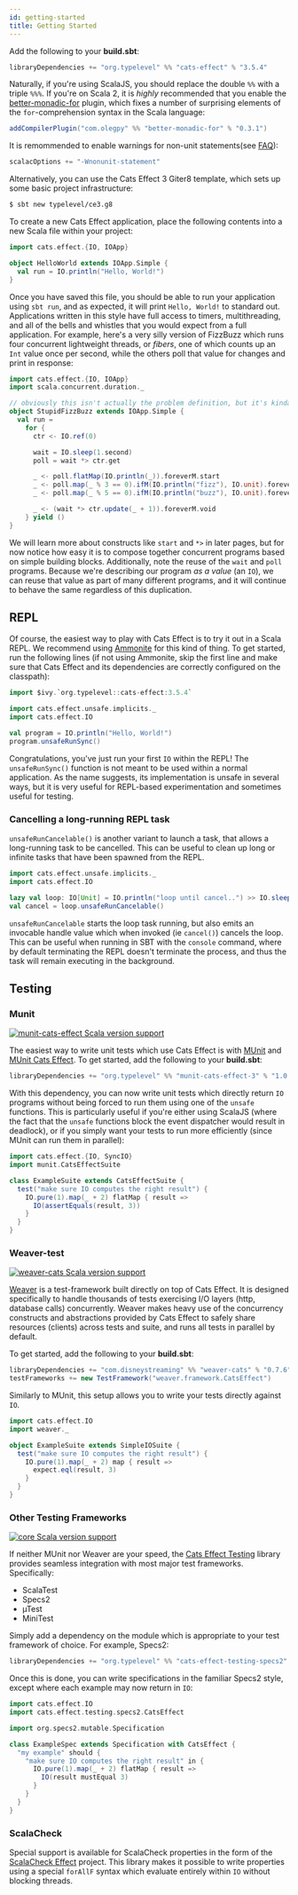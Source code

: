 ```yaml
---
id: getting-started
title: Getting Started
---
```


Add the following to your **build.sbt**:

```scala
libraryDependencies += "org.typelevel" %% "cats-effect" % "3.5.4"
```

Naturally, if you're using ScalaJS, you should replace the double `%%` with a triple `%%%`. If you're on Scala 2, it is *highly* recommended that you enable the [better-monadic-for](https://github.com/oleg-py/better-monadic-for) plugin, which fixes a number of surprising elements of the `for`-comprehension syntax in the Scala language:

```scala
addCompilerPlugin("com.olegpy" %% "better-monadic-for" % "0.3.1")
```

It is remommended to enable warnings for non-unit statements(see [FAQ](./faq.md#what-do-non-unit-statement-warnings-mean)):

```scala
scalacOptions += "-Wnonunit-statement"
```

Alternatively, you can use the Cats Effect 3 Giter8 template, which sets up some basic project infrastructure:

```bash
$ sbt new typelevel/ce3.g8
```

To create a new Cats Effect application, place the following contents into a new Scala file within your project:

```scala mdoc
import cats.effect.{IO, IOApp}

object HelloWorld extends IOApp.Simple {
  val run = IO.println("Hello, World!")
}
```

Once you have saved this file, you should be able to run your application using `sbt run`, and as expected, it will print `Hello, World!` to standard out. Applications written in this style have full access to timers, multithreading, and all of the bells and whistles that you would expect from a full application. For example, here's a very silly version of FizzBuzz which runs four concurrent lightweight threads, or *fibers*, one of which counts up an `Int` value once per second, while the others poll that value for changes and print in response:

```scala mdoc
import cats.effect.{IO, IOApp}
import scala.concurrent.duration._

// obviously this isn't actually the problem definition, but it's kinda fun
object StupidFizzBuzz extends IOApp.Simple {
  val run =
    for {
      ctr <- IO.ref(0)

      wait = IO.sleep(1.second)
      poll = wait *> ctr.get

      _ <- poll.flatMap(IO.println(_)).foreverM.start
      _ <- poll.map(_ % 3 == 0).ifM(IO.println("fizz"), IO.unit).foreverM.start
      _ <- poll.map(_ % 5 == 0).ifM(IO.println("buzz"), IO.unit).foreverM.start

      _ <- (wait *> ctr.update(_ + 1)).foreverM.void
    } yield ()
}
```

We will learn more about constructs like `start` and `*>` in later pages, but for now notice how easy it is to compose together concurrent programs based on simple building blocks. Additionally, note the reuse of the `wait` and `poll` programs. Because we're describing our program *as a value* (an `IO`), we can reuse that value as part of many different programs, and it will continue to behave the same regardless of this duplication.

## REPL

Of course, the easiest way to play with Cats Effect is to try it out in a Scala REPL. We recommend using [Ammonite](https://ammonite.io/#Ammonite-REPL) for this kind of thing. To get started, run the following lines (if not using Ammonite, skip the first line and make sure that Cats Effect and its dependencies are correctly configured on the classpath):

```scala
import $ivy.`org.typelevel::cats-effect:3.5.4`

import cats.effect.unsafe.implicits._
import cats.effect.IO

val program = IO.println("Hello, World!")
program.unsafeRunSync()
```

Congratulations, you've just run your first `IO` within the REPL! The `unsafeRunSync()` function is not meant to be used within a normal application. As the name suggests, its implementation is unsafe in several ways, but it is very useful for REPL-based experimentation and sometimes useful for testing.

### Cancelling a long-running REPL task

`unsafeRunCancelable()` is another variant to launch a task, that allows a long-running task to be cancelled. This can be useful to clean up long or infinite tasks that have been spawned from the REPL.

```scala
import cats.effect.unsafe.implicits._
import cats.effect.IO

lazy val loop: IO[Unit] = IO.println("loop until cancel..") >> IO.sleep(2.seconds) >> loop
val cancel = loop.unsafeRunCancelable()
```

`unsafeRunCancelable` starts the loop task running, but also emits an invocable handle value which when invoked (ie `cancel()`) cancels the loop. This can be useful when running in SBT with the `console` command, where by default terminating the REPL doesn't terminate the process, and thus the task will remain executing in the background.

## Testing

### Munit

[![munit-cats-effect Scala version support](https://index.scala-lang.org/typelevel/munit-cats-effect/munit-cats-effect-3/latest-by-scala-version.svg)](https://index.scala-lang.org/typelevel/munit-cats-effect/munit-cats-effect)

The easiest way to write unit tests which use Cats Effect is with [MUnit](https://scalameta.org/munit/) and [MUnit Cats Effect](https://github.com/typelevel/munit-cats-effect). To get started, add the following to your **build.sbt**:

```scala
libraryDependencies += "org.typelevel" %% "munit-cats-effect-3" % "1.0.6" % Test
```

With this dependency, you can now write unit tests which directly return `IO` programs without being forced to run them using one of the `unsafe` functions. This is particularly useful if you're either using ScalaJS (where the fact that the `unsafe` functions block the event dispatcher would result in deadlock), or if you simply want your tests to run more efficiently (since MUnit can run them in parallel):

```scala
import cats.effect.{IO, SyncIO}
import munit.CatsEffectSuite

class ExampleSuite extends CatsEffectSuite {
  test("make sure IO computes the right result") {
    IO.pure(1).map(_ + 2) flatMap { result =>
      IO(assertEquals(result, 3))
    }
  }
}
```

### Weaver-test

[![weaver-cats Scala version support](https://index.scala-lang.org/disneystreaming/weaver-test/weaver-cats/latest-by-scala-version.svg)](https://index.scala-lang.org/disneystreaming/weaver-test/weaver-cats)

[Weaver](https://github.com/disneystreaming/weaver-test) is a test-framework built directly on top of Cats Effect. It is designed specifically to handle thousands of tests exercising I/O layers (http, database calls) concurrently. Weaver makes heavy use of the concurrency constructs and abstractions provided by Cats Effect to safely share resources (clients) across tests and suite, and runs all tests in parallel by default.

To get started, add the following to your **build.sbt**:

```scala
libraryDependencies += "com.disneystreaming" %% "weaver-cats" % "0.7.6" % Test
testFrameworks += new TestFramework("weaver.framework.CatsEffect")
```

Similarly to MUnit, this setup allows you to write your tests directly against `IO`.

```scala
import cats.effect.IO
import weaver._

object ExampleSuite extends SimpleIOSuite {
  test("make sure IO computes the right result") {
    IO.pure(1).map(_ + 2) map { result =>
      expect.eql(result, 3)
    }
  }
}
```


### Other Testing Frameworks

[![core Scala version support](https://index.scala-lang.org/typelevel/cats-effect-testing/core/latest-by-scala-version.svg)](https://index.scala-lang.org/typelevel/cats-effect-testing/core)

If neither MUnit nor Weaver are your speed, the [Cats Effect Testing](https://github.com/typelevel/cats-effect-testing) library provides seamless integration with most major test frameworks. Specifically:

- ScalaTest
- Specs2
- µTest
- MiniTest

Simply add a dependency on the module which is appropriate to your test framework of choice. For example, Specs2:

```scala
libraryDependencies += "org.typelevel" %% "cats-effect-testing-specs2" % "1.2.0" % Test
```

Once this is done, you can write specifications in the familiar Specs2 style, except where each example may now return in `IO`:

```scala
import cats.effect.IO
import cats.effect.testing.specs2.CatsEffect

import org.specs2.mutable.Specification

class ExampleSpec extends Specification with CatsEffect {
  "my example" should {
    "make sure IO computes the right result" in {
      IO.pure(1).map(_ + 2) flatMap { result =>
        IO(result mustEqual 3)
      }
    }
  }
}
```

### ScalaCheck

Special support is available for ScalaCheck properties in the form of the [ScalaCheck Effect](https://github.com/typelevel/scalacheck-effect) project. This library makes it possible to write properties using a special `forAllF` syntax which evaluate entirely within `IO` without blocking threads.
